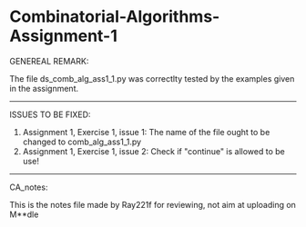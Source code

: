 # Combinatorial-Algorithms-Assignment-1

GENEREAL REMARK:

The file ds_comb_alg_ass1_1.py was correctlty tested by the examples given in the assignment.

---

ISSUES TO BE FIXED:

1. Assignment 1, Exercise 1, issue 1:
   The name of the file ought to be changed to comb_alg_ass1_1.py
3. Assignment 1, Exercise 1, issue 2:
   Check if "continue" is allowed to be use!

---

CA_notes:

This is the notes file made by Ray221f for reviewing, not aim at uploading on M**dle


